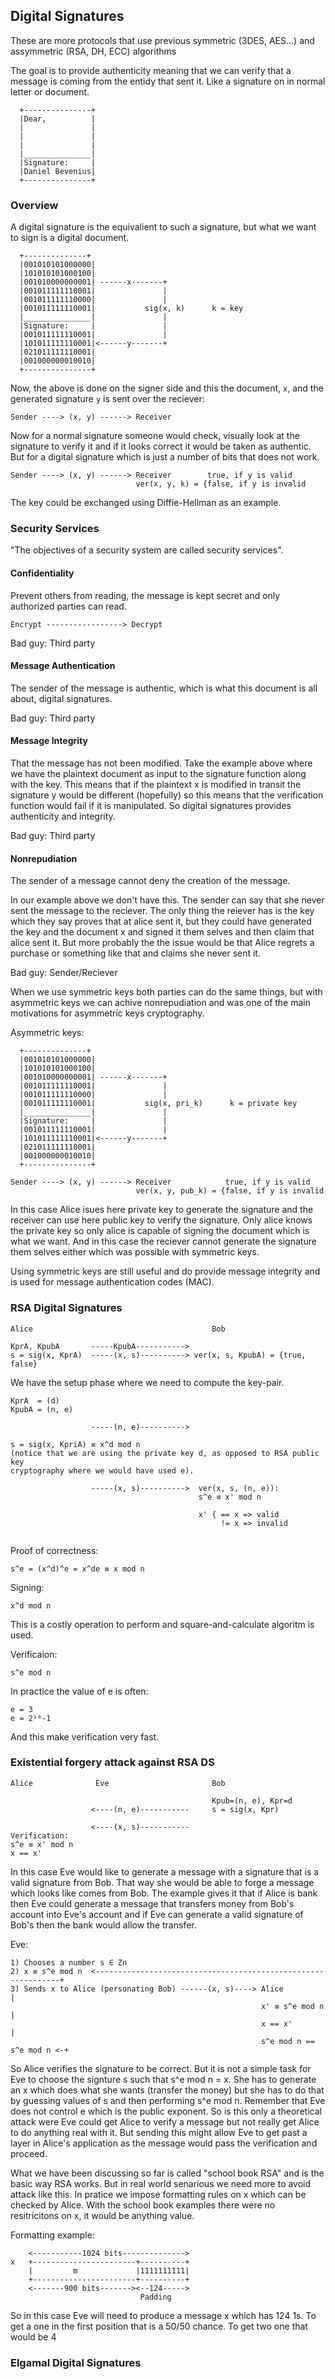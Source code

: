 ## Digital Signatures
These are more protocols that use previous symmetric (3DES, AES...) and
assymmetric (RSA, DH, ECC) algorithms

The goal is to provide authenticity meaning that we can verify that a message
is coming from the entidy that sent it. Like a signature on in normal letter or
document. 
```
  +---------------+
  |Dear,          |
  |               |
  |               |
  |               |
  |_______________|
  |Signature:     |
  |Daniel Bevenius|
  +---------------+
```

### Overview
A digital signature is the equivalient to such a signature, but what
we want to sign is a digital document. 

```
  +--------------+
  |001010101000000|
  |101010101000100|
  |001010000000001| ------x-------+
  |001011111110001|               |
  |001011111110000|               | 
  |001011111110001|           sig(x, k)      k = key
  |_______________|               |
  |Signature:     |               |
  |001011111110001|               |
  |101011111110001|<------y-------+
  |021011111110001|  
  |001000000010010|  
  +---------------+
```
Now, the above is done on the signer side and this the document, `x`, and the
generated signature `y` is sent over the reciever:
```
Sender ----> (x, y) ------> Receiver
```
Now for a normal signature someone would check, visually look at the signature
to verify it and if it looks correct it would be taken as authentic. But for
a digital signature which is just a number of bits that does not work.
```
Sender ----> (x, y) ------> Receiver        true, if y is valid
                            ver(x, y, k) = {false, if y is invalid 
```
The key could be exchanged using Diffie-Hellman as an example.


### Security Services
"The objectives of a security system are called security services".

#### Confidentiality
Prevent others from reading, the message is kept secret and only authorized
parties can read. 
```
Encrypt -----------------> Decrypt
```
Bad guy: Third party

#### Message Authentication
The sender of the message is authentic, which is what this document is all
about, digital signatures.

Bad guy: Third party

#### Message Integrity
That the message has not been modified. Take the example above where we have
the plaintext document as input to the signature function along with the key.
This means that if the plaintext x is modified in transit the signature y would
be different (hopefully) so this means that the verification function would
fail if it is manipulated.
So digital signatures provides authenticity and integrity.

Bad guy: Third party

#### Nonrepudiation
The sender of a message cannot deny the creation of the message.

In our example above we don't have this. The sender can say that she never
sent the message to the reciever. The only thing the reiever has is the key
which they say proves that at alice sent it, but they could have generated
the key and the document x and signed it them selves and then claim that
alice sent it. But more probably the the issue would be that Alice regrets
a purchase or something like that and claims she never sent it.

Bad guy: Sender/Reciever

When we use symmetric keys both parties can do the same things, but with
asymmetric keys we can achive nonrepudiation and was one of the main motivations
for asymmetric keys cryptography.

Asymmetric keys:
```
  +--------------+
  |001010101000000|
  |101010101000100|
  |001010000000001| ------x-------+
  |001011111110001|               |
  |001011111110000|               | 
  |001011111110001|           sig(x, pri_k)      k = private key
  |_______________|               |
  |Signature:     |               |
  |001011111110001|               |
  |101011111110001|<------y-------+
  |021011111110001|  
  |001000000010010|  
  +---------------+

Sender ----> (x, y) ------> Receiver            true, if y is valid
                            ver(x, y, pub_k) = {false, if y is invalid 
```
In this case Alice isues here private key to generate the signature and the
receiver can use here public key to verify the signature. Only alice knows the
private key so only alice is capable of signing the document which is what we
want. And in this case the reciever cannot generate the signature them selves
either which was possible with symmetric keys.

Using symmetric keys are still useful and do provide message integrity and is
used for message authentication codes (MAC).

### RSA Digital Signatures
```
Alice                                        Bob
                         
KprA, KpubA       -----KpubA----------->  
s = sig(x, KprA)  -----(x, s)----------> ver(x, s, KpubA) = {true, false}

```
We have the setup phase where we need to compute the key-pair.
```
KprA  = (d)
KpubA = (n, e) 

                  -----(n, e)---------->  

s = sig(x, KpriA) ≡ x^d mod n
(notice that we are using the private key d, as opposed to RSA public key
cryptography where we would have used e).

                  -----(x, s)---------->  ver(x, s, (n, e)):
                                          s^e ≡ x' mod n
  
                                          x' { == x => valid
                                               != x => invalid
                                          
```
Proof of correctness:
```
s^e = (x^d)^e = x^de ≡ x mod n
```

Signing:
```
x^d mod n
```
This is a costly operation to perform and square-and-calculate algoritm is used.

Verificaion:
```
s^e mod n
```
In practice the value of e is often:
```
e = 3
e = 2¹⁶-1
```
And this make verification very fast.


### Existential forgery attack against RSA DS
```
Alice              Eve                       Bob
                         
                                             Kpub=(n, e), Kpr=d
                  <----(n, e)-----------     s = sig(x, Kpr)

                  <----(x, s)-----------
Verification:
s^e ≡ x' mod n
x == x'
```
In this case Eve would like to generate a message with a signature that is
a valid signature from Bob. That way she would be able to forge a message
which looks like comes from Bob. The example gives it that if Alice is bank
then Eve could generate a message that transfers money from Bob's account into
Eve's account and if Eve can generate a valid signature of Bob's then the bank
would allow the transfer.

Eve:
```
1) Chooses a number s ∈ Zn
2) x ≡ s^e mod n  <--------------------------------------------------------------+
3) Sends x to Alice (personating Bob) ------(x, s)----> Alice                    |
                                                        x' ≡ s^e mod n           |
                                                        x == x'                  |
                                                        s^e mod n == s^e mod n <-+

```
So Alice verifies the signature to be correct. But it is not a simple task for
Eve to choose the signture s such that s^e mod n = x. She has to generate an x
which does what she wants (transfer the money) but she has to do that by guessing
values of s and then performing s^e mod n. Remember that Eve does not control
e which is the public exponent. So is this only a theoretical attack were Eve
could get Alice to verify a message but not really get Alice to do anything
real with it. But sending this might allow Eve to get past a layer in Alice's
application as the message would pass the verification and proceed.

What we have been discussing so far is called "school book RSA" and is the basic
way RSA works. But in real world senarious we need more to avoid attack like
this.
In pratice we impose formatting rules on x which can be checked by Alice. With
the school book examples there were no resitricitons on x, it would be anything
value.

Formatting example:
```
    <-----------1024 bits-------------->
x   +-----------------------+----------+
    |         m             |1111111111|
    +-----------------------+----------+
    <-------900 bits-------><--124----->
                             Padding
```
So in this case Eve will need to produce a message x which has 124 1s. To get
a one in the first position that is a 50/50 chance. To get two one that would be
4


### Elgamal Digital Signatures
